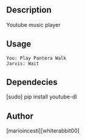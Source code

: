 <!---
IMPORTANT
=========
This README.md is displayed in the WebStore as well as within Jarvis app
Please do not change the structure of this file
Fill-in Description, Usage & Author sections
Make sure to rename the [en] folder into the language code your plugin is written in (ex: fr, es, de, it...)
For multi-language plugin:
- clone the language directory and translate commands/functions.sh
- optionally write the Description / Usage sections in several languages
-->
## Description
Youtube music player
## Usage
```
You: Play Pantera Walk
Jarvis: Wait
```
## Dependecies
[sudo] pip install youtube-dl

## Author
[marioincesti][whiterabbit00]
